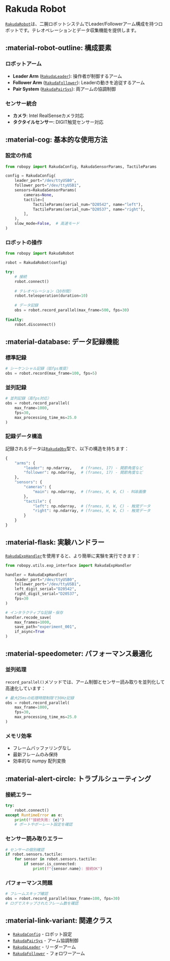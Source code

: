 # Rakuda Robot

[`RakudaRobot`](../api/robots.md#robopy.robots.rakuda.rakuda_robot.RakudaRobot)は、二腕ロボットシステムでLeader/Followerアーム構成を持つロボットです。テレオペレーションとデータ収集機能を提供します。

## :material-robot-outline: 構成要素

### ロボットアーム

- **Leader Arm** ([`RakudaLeader`](../api/robots.md#robopy.robots.rakuda.rakuda_leader.RakudaLeader)): 操作者が制御するアーム
- **Follower Arm** ([`RakudaFollower`](../api/robots.md#robopy.robots.rakuda.rakuda_follower.RakudaFollower)): Leaderの動きを追従するアーム
- **Pair System** ([`RakudaPairSys`](../api/robots.md#robopy.robots.rakuda.rakuda_pair_sys.RakudaPairSys)): 両アームの協調制御

### センサー統合

- **カメラ**: Intel RealSenseカメラ対応
- **タクタイルセンサー**: DIGIT触覚センサー対応

## :material-cog: 基本的な使用方法

### 設定の作成

```python
from robopy import RakudaConfig, RakudaSensorParams, TactileParams

config = RakudaConfig(
    leader_port="/dev/ttyUSB0",
    follower_port="/dev/ttyUSB1",
    sensors=RakudaSensorParams(
        cameras=None,
        tactile=[
            TactileParams(serial_num="D20542", name="left"),
            TactileParams(serial_num="D20537", name="right"),
        ],
    ),
    slow_mode=False,  # 高速モード
)
```

### ロボットの操作

```python
from robopy import RakudaRobot

robot = RakudaRobot(config)

try:
    # 接続
    robot.connect()
    
    # テレオペレーション（10秒間）
    robot.teleoperation(duration=10)
    
    # データ記録
    obs = robot.record_parallel(max_frame=500, fps=30)
    
finally:
    robot.disconnect()
```

## :material-database: データ記録機能

### 標準記録

```python
# シーケンシャル記録（低fps推奨）
obs = robot.record(max_frame=100, fps=5)
```

### 並列記録

```python
# 並列記録（高fps対応）
obs = robot.record_parallel(
    max_frame=1000, 
    fps=30,
    max_processing_time_ms=25.0
)
```

### 記録データ構造

記録されるデータは[`RakudaObs`](../api/config.md#robopy.config.robot_config.rakuda_config.RakudaObs)型で、以下の構造を持ちます：

```python
{
    "arms": {
        "leader": np.ndarray,    # (frames, 17) - 関節角度など
        "follower": np.ndarray,  # (frames, 17) - 関節角度など
    },
    "sensors": {
        "cameras": {
            "main": np.ndarray,  # (frames, H, W, C) - RGB画像
        },
        "tactile": {
            "left": np.ndarray,  # (frames, H, W, C) - 触覚データ
            "right": np.ndarray, # (frames, H, W, C) - 触覚データ
        }
    }
}
```

## :material-flask: 実験ハンドラー

[`RakudaExpHandler`](../api/utils.md#robopy.utils.exp_interface.rakuda_exp_handler.RakudaExpHandler)を使用すると、より簡単に実験を実行できます：

```python
from robopy.utils.exp_interface import RakudaExpHandler

handler = RakudaExpHandler(
    leader_port="/dev/ttyUSB0",
    follower_port="/dev/ttyUSB1",
    left_digit_serial="D20542",
    right_digit_serial="D20537",
    fps=30
)

# インタラクティブな記録・保存
handler.recode_save(
    max_frames=1000,
    save_path="experiment_001",
    if_async=True
)
```

## :material-speedometer: パフォーマンス最適化

### 並列処理

`record_parallel()`メソッドでは、アーム制御とセンサー読み取りを並列化して高速化しています：

```python
# 最大25msの処理時間制限で30Hz記録
obs = robot.record_parallel(
    max_frame=1000,
    fps=30,
    max_processing_time_ms=25.0
)
```

### メモリ効率

- フレームバッファリングなし
- 最新フレームのみ保持
- 効率的な numpy 配列変換

## :material-alert-circle: トラブルシューティング

### 接続エラー

```python
try:
    robot.connect()
except RuntimeError as e:
    print(f"接続失敗: {e}")
    # ポートやボーレート設定を確認
```

### センサー読み取りエラー

```python
# センサーの個別確認
if robot.sensors.tactile:
    for sensor in robot.sensors.tactile:
        if sensor.is_connected:
            print(f"{sensor.name}: 接続OK")
```

### パフォーマンス問題

```python
# フレームスキップ確認
obs = robot.record_parallel(max_frame=100, fps=30)
# ログでスキップされたフレーム数を確認
```

## :material-link-variant: 関連クラス

- [`RakudaConfig`](../api/config.md#robopy.config.robot_config.rakuda_config.RakudaConfig) - ロボット設定
- [`RakudaPairSys`](../api/robots.md#robopy.robots.rakuda.rakuda_pair_sys.RakudaPairSys) - アーム協調制御
- [`RakudaLeader`](../api/robots.md#robopy.robots.rakuda.rakuda_leader.RakudaLeader) - リーダーアーム
- [`RakudaFollower`](../api/robots.md#robopy.robots.rakuda.rakuda_follower.RakudaFollower) - フォロワーアーム